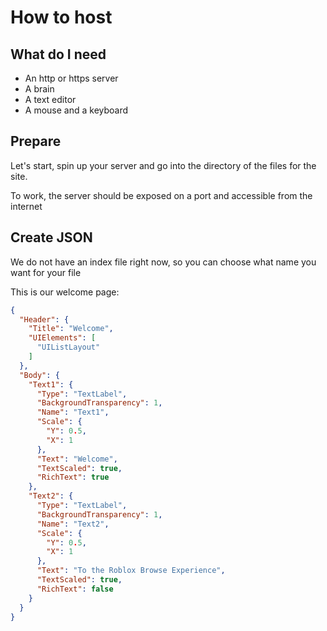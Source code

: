 # How to host
## What do I need
- An http or https server
- A brain
- A text editor
- A mouse and a keyboard

## Prepare
Let's start, spin up your server and go into the directory of the files for the site.

To work, the server should be exposed on a port and accessible from the internet

## Create JSON
We do not have an index file right now, so you can choose what name you want for your file

This is our welcome page:

```json
{
  "Header": {
    "Title": "Welcome",
    "UIElements": [
      "UIListLayout"
    ]
  },
  "Body": {
    "Text1": {
      "Type": "TextLabel",
      "BackgroundTransparency": 1,
      "Name": "Text1",
      "Scale": {
        "Y": 0.5,
        "X": 1
      },
      "Text": "Welcome",
      "TextScaled": true,
      "RichText": true
    },
    "Text2": {
      "Type": "TextLabel",
      "BackgroundTransparency": 1,
      "Name": "Text2",
      "Scale": {
        "Y": 0.5,
        "X": 1
      },
      "Text": "To the Roblox Browse Experience",
      "TextScaled": true,
      "RichText": false
    }
  }
}
```
